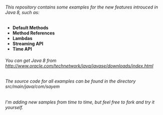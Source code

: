 ###### This repository contains some examples for the new features introuced in Java 8, such as:

 * **Default Methods**
 * **Method References**
 * **Lambdas**
 * **Streaming API**
 * **Time API**
 
###### You can get Java 8 from http://www.oracle.com/technetwork/java/javase/downloads/index.html

###### The source code for all examples can be found in the directory src/main/java/com/sayem

###### I'm adding new samples from time to time, but feel free to fork and try it yourself.
